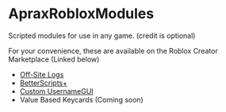 # ApraxRobloxModules
Scripted modules for use in any game. (credit is optional)

For your convenience, these are available on the Roblox Creator Marketplace (Linked below)

- [Off-Site Logs](https://www.roblox.com/library/11240575802/) 
- [BetterScripts+](https://www.roblox.com/library/11430259384/)
- [Custom UsernameGUI](https://www.roblox.com/library/11470123568/)
- Value Based Keycards (Coming soon)
